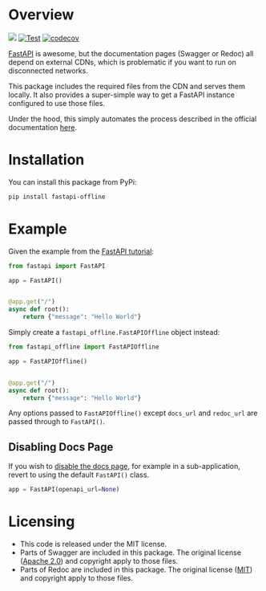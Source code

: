 # Overview

[![](https://img.shields.io/pypi/v/fastapi-offline.svg)](https://pypi.python.org/pypi/fastapi-offline/)
[![Test](https://github.com/turettn/fastapi_offline/actions/workflows/test.yml/badge.svg)](https://github.com/turettn/fastapi_offline/actions/workflows/test.yml)
[![codecov](https://codecov.io/gh/turettn/fastapi_offline/branch/main/graph/badge.svg)](https://codecov.io/gh/turettn/fastapi_offline)

[FastAPI](https://fastapi.tiangolo.com/) is awesome, but the documentation pages (Swagger or Redoc) all depend on external CDNs, which is problematic if you want to run on disconnected networks.

This package includes the required files from the CDN and serves them locally.  It also provides a super-simple way to get a FastAPI instance configured to use those files.

Under the hood, this simply automates the process described in the official documentation [here](https://fastapi.tiangolo.com/advanced/extending-openapi/#self-hosting-javascript-and-css-for-docs).

# Installation

You can install this package from PyPi:

```bash
pip install fastapi-offline
```

# Example

Given the example from the [FastAPI tutorial](https://fastapi.tiangolo.com/tutorial/first-steps/):

```python
from fastapi import FastAPI

app = FastAPI()


@app.get("/")
async def root():
    return {"message": "Hello World"}
```

Simply create a `fastapi_offline.FastAPIOffline` object instead:

```python
from fastapi_offline import FastAPIOffline

app = FastAPIOffline()


@app.get("/")
async def root():
    return {"message": "Hello World"}
```

Any options passed to `FastAPIOffline()` except `docs_url` and `redoc_url` are passed through to `FastAPI()`.

## Disabling Docs Page

If you wish to [disable the docs page](https://fastapi.tiangolo.com/tutorial/metadata/#openapi-url), for 
example in a sub-application, revert to using the default `FastAPI()` class.

```py
app = FastAPI(openapi_url=None)
```

# Licensing

* This code is released under the MIT license.
* Parts of Swagger are included in this package.  The original license ([Apache 2.0](https://swagger.io/license/)) and copyright apply to those files.
* Parts of Redoc are included in this package.  The original license ([MIT](https://github.com/Redocly/redoc/blob/master/LICENSE)) and copyright apply to those files.
